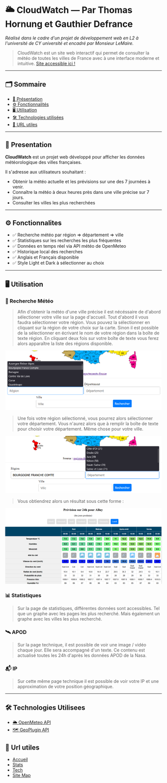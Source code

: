 # 🌥️ CloudWatch — Par Thomas Hornung et Gauthier Defrance

*Réalisé dans le cadre d'un projet de développement web en L2 à l'université de CY université et encadré par Monsieur LeMaire.*

> CloudWatch est un site web interactif qui permet de consulter la météo de toutes les villes de France avec à une interface moderne et intuitive.
[Site accessible ici !](https://hornung.alwaysdata.net)

---

## 🗂️ Sommaire

- [📌 Présentation](#-presentation)
- [⚙️ Fonctionnalités](#-fonctionnalites)
- [🖥️ Utilisation](#-utilisation)
- [🛠️ Technologies utilisées](#-technologies-utilisees)
- [📧 URL utiles](#-url-utiles)

---

## 📌 Presentation

**CloudWatch** est un projet web développé pour afficher les données météorologique des villes françaises.

Il s'adresse aux utilisateurs souhaitant :
- Obtenir la météo actuelle et les prévisions sur une des 7 journées à venir.
- Connaître la météo à deux heures près dans une ville précise sur 7 jours.
- Consulter les villes les plus recherchées

---

## ⚙️ Fonctionnalites

- ✅ Recherche météo par région => département => ville
- ✅ Statistiques sur les recherches les plus fréquentes  
- ✅ Données en temps réel via API météo de OpenMeteo
- ✅ Historique local des recherches
- ✅ Anglais et Français disponible
- ✅ Style Light et Dark à sélectionner au choix

---

## 🖥️ Utilisation

### 🔎 Recherche Météo
> Afin d'obtenir la météo d'une ville précise il est nécéssaire de d'abord sélectioner votre ville sur la page d'accueil.
> Tout d'abord il vous faudra sélectionner votre région. Vous pouvez la sélectionner en cliquant sur la région de votre choix sur la carte.
> Sinon il est possible de la sélectionner en écrivant le nom de votre région dans la boîte de texte région.
> En cliquant deux fois sur votre boîte de texte vous ferez alors apparaître la liste des régions disponible.

![Image région](https://github.com/GauthierDefrance/Cergy-Meteo/blob/main/ressources/region_test.png)

> Une fois votre région sélectionné, vous pourrez alors sélectionner votre département. Vous n'aurez alors que à remplir la boîte de texte
> pour choisir votre département. Même chose pour votre ville.

![Image département](https://github.com/GauthierDefrance/Cergy-Meteo/blob/main/ressources/departement_test.png)

> Vous obtiendrez alors un résultat sous cette forme :

![Image recherche](https://github.com/GauthierDefrance/Cergy-Meteo/blob/main/ressources/search_test.png)

### 📊 Statistiques

> Sur la page de statistiques, différentes données sont accessibles.
> Tel que un graphe avec les pages les plus recherché.
> Mais également un graphe avec les villes les plus recherché.

### 🛰️ APOD

> Sur la page technique, il est possible de voir une image / vidéo chaque jour.
> Elle sera accompagné d'un texte. Ce contenu est actualisé toutes les 24h d'après les données APOD de la Nasa.

### 📬 IP
> Sur cette même page technique il est possible de voir votre IP et une approximation de votre position géographique.


---


## 🛠️ Technologies Utilisees

- [🌥️ OpenMeteo API](https://open-meteo.com/)
- [🗺️ GeoPlugin API](https://www.geoplugin.com/)


## 📧 Url utiles

- [Accueil](https://hornung.alwaysdata.net/)
- [Stats](https://hornung.alwaysdata.net/stats.php)
- [Tech](https://hornung.alwaysdata.net/tech.php)
- [Site Map](https://hornung.alwaysdata.net/site_map.php)

